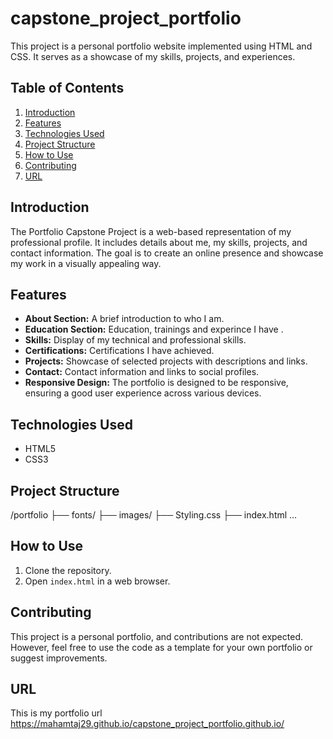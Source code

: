 # capstone_project_portfolio

This project is a personal portfolio website implemented using HTML and CSS. It serves as a showcase of my skills, projects, and experiences.

## Table of Contents

1. [Introduction](#introduction)
2. [Features](#features)
3. [Technologies Used](#technologies-used)
4. [Project Structure](#project-structure)
5. [How to Use](#how-to-use)
6. [Contributing](#contributing)
7. [URL](#url)

## Introduction

The Portfolio Capstone Project is a web-based representation of my professional profile. It includes details about me, my skills, projects, and contact information. The goal is to create an online presence and showcase my work in a visually appealing way.

## Features

- **About Section:** A brief introduction to who I am.
- **Education Section:** Education, trainings and experince I have .
- **Skills:** Display of my technical and professional skills.
- **Certifications:** Certifications I have achieved.
- **Projects:** Showcase of selected projects with descriptions and links.
- **Contact:** Contact information and links to social profiles.
- **Responsive Design:** The portfolio is designed to be responsive, ensuring a good user experience across various devices.

## Technologies Used

- HTML5
- CSS3

## Project Structure
/portfolio
├── fonts/
├── images/
├── Styling.css
├── index.html
...

## How to Use

1. Clone the repository.
2. Open `index.html` in a web browser.

## Contributing

This project is a personal portfolio, and contributions are not expected. However, feel free to use the code as a template for your own portfolio or suggest improvements.

## URL
This is my portfolio url https://mahamtaj29.github.io/capstone_project_portfolio.github.io/
